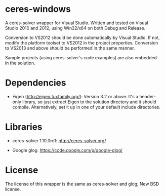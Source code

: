 ceres-windows
=============

A ceres-solver wrapper for Visual Studio.
Written and tested on Visual Studio 2010 and 2012, using Win32/x64 on both Debug and Release.

Conversion to VS2012 should be done automatically by Visual Studio. If not, modify the platform toolset
to VS2012 in the project properties. Conversion to VS2013 and above should be performed in the 
same manner.


Sample projects (using ceres-solver's code examples) are also embedded in the solution.

Dependencies
============

  * Eigen (http://eigen.tuxfamily.org/): Version 3.2 or above. It's a header-only 
    library, so just extract Eigen to the solution directory and it should compile. 
    Alternatively, set it up in one of your default include directories.

Libraries
=========

  * ceres-solver 1.10.0rc1: http://ceres-solver.org/

  * Google glog: https://code.google.com/p/google-glog/


License
=======

The license of this wrapper is the same as ceres-solver and glog, New BSD license.
